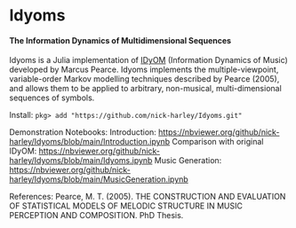 # Idyoms
#### The Information Dynamics of Multidimensional Sequences

Idyoms is a Julia implementation of [IDyOM](https://github.com/mtpearce/idyom) (Information Dynamics of Music) developed by Marcus Pearce. Idyoms implements the multiple-viewpoint, variable-order Markov modelling techniques described by Pearce (2005), and allows them to be applied to arbitrary, non-musical, multi-dimensional sequences of symbols.

Install: 
`pkg> add "https://github.com/nick-harley/Idyoms.git"`

Demonstration Notebooks:
Introduction: <https://nbviewer.org/github/nick-harley/Idyoms/blob/main/Introduction.ipynb>
Comparison with original IDyOM: <https://nbviewer.org/github/nick-harley/Idyoms/blob/main/Idyoms.ipynb>
Music Generation: <https://nbviewer.org/github/nick-harley/Idyoms/blob/main/MusicGeneration.ipynb>

References:
Pearce, M. T. (2005). THE CONSTRUCTION AND EVALUATION OF STATISTICAL MODELS OF MELODIC STRUCTURE IN MUSIC PERCEPTION AND COMPOSITION. PhD Thesis.
